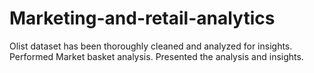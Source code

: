 # Marketing-and-retail-analytics


Olist dataset has been thoroughly cleaned and analyzed for insights. 
<n/>Performed Market basket analysis.
Presented the analysis and insights.

